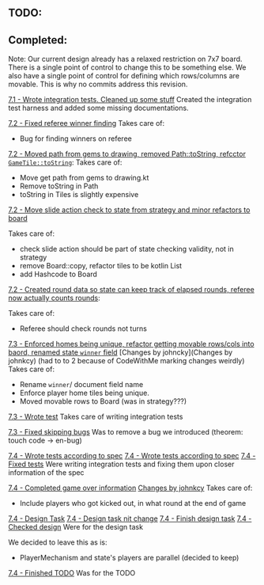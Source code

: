 
## TODO:

## Completed: 

Note: Our current design already has a relaxed restriction on 7x7 board. There is a single point of control
	to change this to be something else. We also have a single point of control for defining which rows/columns
	are movable. This is why no commits address this revision.

[7.1 - Wrote integration tests. Cleaned up some stuff](https://github.khoury.northeastern.edu/CS4500-F22/egoless-armadillos/commit/931159d3579ce581154c569280f2452b4a6efb84)
Created the integration test harness and added some missing documentations.

[7.2 - Fixed referee winner finding](https://github.khoury.northeastern.edu/CS4500-F22/egoless-armadillos/commit/09bacd3db55dbb69abebecec5a3633e4c3c6638f)
Takes care of:
- Bug for finding winners on referee

[7.2 - Moved path from gems to drawing, removed Path::toString, refcctor `GameTile::toString`](https://github.khoury.northeastern.edu/CS4500-F22/egoless-armadillos/commit/aa1c5a763276fc3f1d856c3dfe40906f24134f8):
Takes care of:
- Move get path from gems to drawing.kt
- Remove toString in Path
- toString in Tiles is slightly expensive

[7.2 - Move slide action check to state from strategy and minor refactors to board
](https://github.khoury.northeastern.edu/CS4500-F22/egoless-armadillos/commit/f4331cd26c5fb5b1b0e415f6091892d6096a6938)

Takes care of:
- check slide action should be part of state checking validity, not in strategy
- remove Board::copy, refactor tiles to be kotlin List
- add Hashcode to Board

[7.2 - Created round data so state can keep track of elapsed rounds, referee now actually counts rounds](https://github.khoury.northeastern.edu/CS4500-F22/egoless-armadillos/commit/c2da3725319e6f4783d1eec1dfe8815fb4ab7fb8):

Takes care of:
- Referee should check rounds not turns

[7.3 - Enforced homes being unique, refactor getting movable rows/cols into baord, renamed state `winner` field](https://github.khoury.northeastern.edu/CS4500-F22/egoless-armadillos/commit/cd460b2a7493a76ab2bb6493b51d0ba47a757823)
[Changes by johncky](Changes by johnkcy) (had to to 2 because of CodeWithMe marking changes weirdly)
Takes care of:
- Rename `winner`/ document field name
- Enforce player home tiles being unique.
- Moved movable rows to Board (was in strategy???)

[7.3 - Wrote test](https://github.khoury.northeastern.edu/CS4500-F22/egoless-armadillos/commit/c66952b2ff4858bf2994ba4e576124dba3bc2cf9)
Takes care of writing integration tests

[7.3 - Fixed skipping bugs](https://github.khoury.northeastern.edu/CS4500-F22/egoless-armadillos/commit/807e32d01ed61fd6fbd2b64013b5ddba54c0b8b6)
Was to remove a bug we introduced (theorem: touch code -> en-bug)

[7.4 - Wrote tests according to spec](https://github.khoury.northeastern.edu/CS4500-F22/egoless-armadillos/commit/50f4eb7b46e6e9650ac40fb5f60090734de3a0a9)
[7.4 - Wrote tests according to spec](https://github.khoury.northeastern.edu/CS4500-F22/egoless-armadillos/commit/024aa05633703fb8bed5f4a2c5bd69c052527c08)
[7.4 - Fixed tests](https://github.khoury.northeastern.edu/CS4500-F22/egoless-armadillos/commit/e6d3fa5942fa7cf533b76460f3b1a4a7ac350dbd)
Were writing integration tests and fixing them upon closer information of the spec

[7.4 - Completed game over information](https://github.khoury.northeastern.edu/CS4500-F22/egoless-armadillos/commit/b38fd722281125186c2db44ad5b1fed9faa16d09)
[Changes by johnkcy](https://github.khoury.northeastern.edu/CS4500-F22/egoless-armadillos/commit/1e4d5b5617f5dd6a9347c1a7aa79ce2745d89236)
Takes care of:
- Include players who got kicked out, in what round at the end of game

[7.4 - Design Task](https://github.khoury.northeastern.edu/CS4500-F22/egoless-armadillos/commit/06efbb42642b850065becb780d431c30db4b5543)
[7.4 - Design task nit change](https://github.khoury.northeastern.edu/CS4500-F22/egoless-armadillos/commit/c11ff7f7d6afac8b84c293860c3339cca507d714)
[7.4 - Finish design task](https://github.khoury.northeastern.edu/CS4500-F22/egoless-armadillos/commit/7d3b330366167096b1d0075d0f188168a2bf652c)
[7.4 - Checked design](https://github.khoury.northeastern.edu/CS4500-F22/egoless-armadillos/commit/1af58a390dd383f44f62a8068a0760438946ec5a)
Were for the design task

We decided to leave this as is:
- PlayerMechanism and state's players are parallel (decided to keep)

[7.4 - Finished TODO](https://github.khoury.northeastern.edu/CS4500-F22/egoless-armadillos/commit/22fc68d28bf2bd417289ba6799a0a69dcdcf7500)
Was for the TODO



